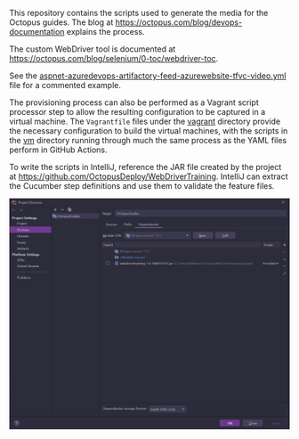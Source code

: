 This repository contains the scripts used to generate the media for the Octopus guides. The blog at 
https://octopus.com/blog/devops-documentation explains the process.

The custom WebDriver tool is documented at https://octopus.com/blog/selenium/0-toc/webdriver-toc.

See the [aspnet-azuredevops-artifactory-feed-azurewebsite-tfvc-video.yml](https://github.com/OctopusDeploy/OctopusGuides/blob/master/.github/workflows/aspnet-azuredevops-artifactory-feed-azurewebsite-tfvc-video.yml) 
file for a commented example.

The provisioning process can also be performed as a Vagrant script processor step to allow the resulting configuration
to be captured in a virtual machine. The `Vagrantfile` files under the [vagrant](https://github.com/OctopusDeploy/OctopusGuides/tree/master/vagrant) 
directory provide the necessary configuration to build the virtual machines, with the scripts in the 
[vm](https://github.com/OctopusDeploy/OctopusGuides/tree/master/vm) directory running through much the same process as 
the YAML files perform in GitHub Actions. 

To write the scripts in IntelliJ, reference the JAR file created by the project at https://github.com/OctopusDeploy/WebDriverTraining. 
IntelliJ can extract the Cucumber step definitions and use them to validate the feature files. 

![](intellij.png)